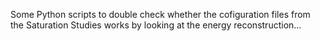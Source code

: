 Some Python scripts to double check whether the cofiguration files from the Saturation Studies works by looking at the energy reconstruction...
